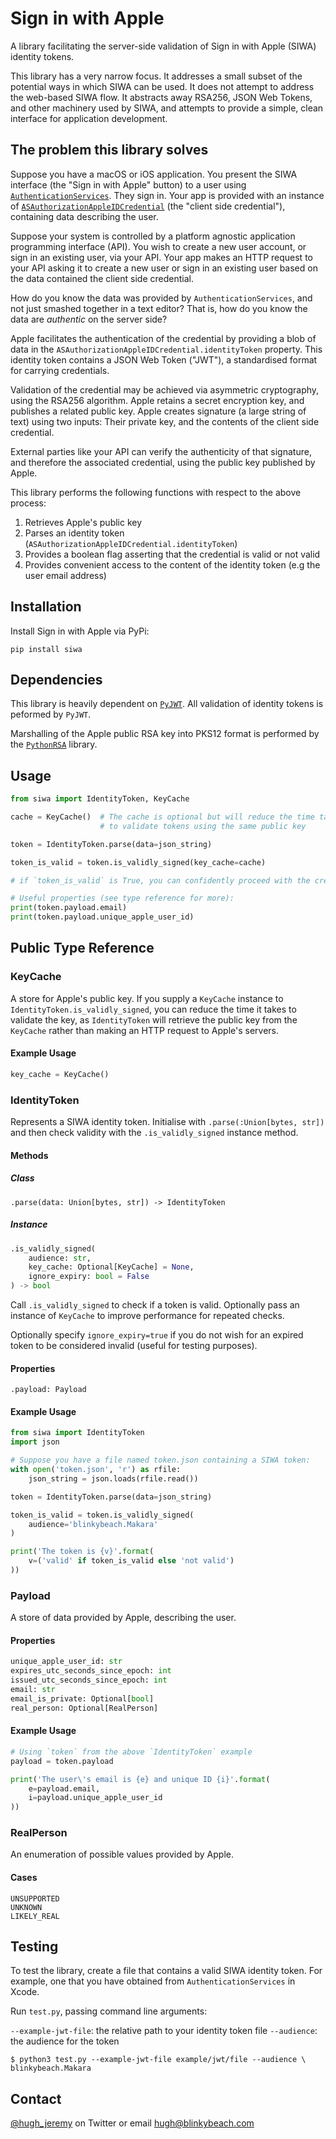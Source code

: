 # Sign in with Apple

A library facilitating the server-side validation of Sign in with Apple (SIWA)
identity tokens.

This library has a very narrow focus. It addresses a small subset of the
potential ways in which SIWA can be used. It does not attempt to address the
web-based SIWA flow. It abstracts away RSA256, JSON Web Tokens, and other
machinery used by SIWA, and attempts to provide a simple, clean interface for
application development.

## The problem this library solves

Suppose you have a macOS or iOS application. You present the SIWA interface
(the "Sign in with Apple" button) to a user using 
[`AuthenticationServices`](https://developer.apple.com/documentation/authenticationservices).
They sign in. Your app is provided with an instance of
[`ASAuthorizationAppleIDCredential`](https://developer.apple.com/documentation/authenticationservices/asauthorizationappleidcredential)
(the "client side credential"), containing data describing the user.

Suppose your system is controlled by a platform agnostic application
programming interface (API). You wish to create a new user account, or
sign in an existing user, via your API. Your app makes an HTTP request to your
API asking it to create a new user or sign in an existing user based on the
data contained the client side credential.

How do you know the data was provided by `AuthenticationServices`, and not
just smashed together in a text editor? That is, how do you know the
data are _authentic_ on the server side?

Apple facilitates the authentication of the credential by providing a blob
of data in the `ASAuthorizationAppleIDCredential.identityToken` property. This
identity token contains a JSON Web Token ("JWT"), a standardised format for
carrying credentials.


Validation of the credential may be achieved via asymmetric cryptography, using
the RSA256 algorithm. Apple retains a secret encryption key, and publishes a
related public key. Apple creates signature (a large string of text) using two
inputs: Their private key, and the contents of the client side credential.

External parties like your API can verify the authenticity of that signature,
and therefore the associated credential, using the public key published by
Apple.

This library performs the following functions with respect to the above
process:

1. Retrieves Apple's public key
2. Parses an identity token (`ASAuthorizationAppleIDCredential.identityToken`)
3. Provides a boolean flag asserting that the credential is valid or not valid
4. Provides convenient access to the content of the identity token (e.g 
the user email address)

## Installation

Install Sign in with Apple via PyPi:

```
pip install siwa
```

## Dependencies

This library is heavily dependent on
[`PyJWT`](https://github.com/jpadilla/pyjwt). All validation of identity
tokens is peformed by `PyJWT`.

Marshalling of the Apple public RSA key into PKS12 format is performed by
the [`PythonRSA`](https://github.com/sybrenstuvel/python-rsa/) library.

## Usage

```python
from siwa import IdentityToken, KeyCache

cache = KeyCache()  # The cache is optional but will reduce the time taken
                    # to validate tokens using the same public key

token = IdentityToken.parse(data=json_string)

token_is_valid = token.is_validly_signed(key_cache=cache)

# if `token_is_valid` is True, you can confidently proceed with the credential

# Useful properties (see type reference for more):
print(token.payload.email)
print(token.payload.unique_apple_user_id)
```

## Public Type Reference

### KeyCache

A store for Apple's public key. If you supply a `KeyCache` instance to
`IdentityToken.is_validly_signed`, you can reduce the time it takes to
validate the key, as `IdentityToken` will retrieve the public key from the
`KeyCache` rather than making an HTTP request to Apple's servers.

#### Example Usage

```python
key_cache = KeyCache()
```

### IdentityToken

Represents a SIWA identity token. Initialise with `.parse(:Union[bytes, str])`
and then check validity with the `.is_validly_signed` instance method.

#### Methods

##### Class

`.parse(data: Union[bytes, str]) -> IdentityToken`

##### Instance

```python
.is_validly_signed(
    audience: str,
    key_cache: Optional[KeyCache] = None,
    ignore_expiry: bool = False
) -> bool
```

Call `.is_validly_signed` to check if a token is valid. Optionally pass an
instance of `KeyCache` to improve performance for repeated checks.

Optionally specify `ignore_expiry=true` if you do not wish for an expired
token to be considered invalid (useful for testing purposes).

#### Properties

`.payload: Payload`

#### Example Usage

```python
from siwa import IdentityToken
import json

# Suppose you have a file named token.json containing a SIWA token:
with open('token.json', 'r') as rfile:
    json_string = json.loads(rfile.read())

token = IdentityToken.parse(data=json_string)

token_is_valid = token.is_validly_signed(
    audience='blinkybeach.Makara'
)

print('The token is {v}'.format(
    v=('valid' if token_is_valid else 'not valid')
))
```

### Payload

A store of data provided by Apple, describing the user.

#### Properties

```python
unique_apple_user_id: str
expires_utc_seconds_since_epoch: int
issued_utc_seconds_since_epoch: int
email: str
email_is_private: Optional[bool]
real_person: Optional[RealPerson]
```

#### Example Usage

```python
# Using `token` from the above `IdentityToken` example
payload = token.payload

print('The user\'s email is {e} and unique ID {i}'.format(
    e=payload.email,
    i=payload.unique_apple_user_id
))
```

### RealPerson

An enumeration of possible values provided by Apple.

#### Cases

```
UNSUPPORTED
UNKNOWN
LIKELY_REAL
```

## Testing

To test the library, create a file that contains a valid SIWA identity token.
For example, one that you have obtained from `AuthenticationServices` in
Xcode.

Run `test.py`, passing command line arguments:

`--example-jwt-file`: the relative path to your identity token file
`--audience`: the audience for the token

```
$ python3 test.py --example-jwt-file example/jwt/file --audience \
blinkybeach.Makara
```

## Contact

[@hugh_jeremy](https://twitter.com/hugh_jeremy) on Twitter or email
[hugh@blinkybeach.com](mailto:hugh@blinkybeach.com)
